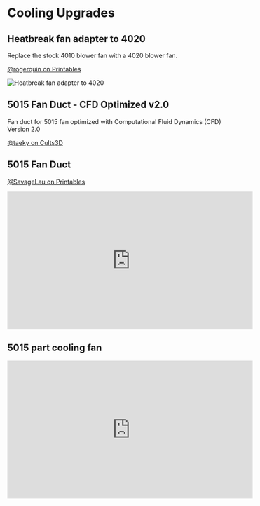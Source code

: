 # Cooling Upgrades

## Heatbreak fan adapter to 4020

Replace the stock 4010 blower fan with a 4020 blower fan.

[@rogerquin on Printables](https://www.printables.com/model/447126-back-mounted-cooling-fan-duct-for-sovol-sv06-3d-pr)

![Heatbreak fan adapter to 4020](/images/upgrades/fan_adapter_4020.webp)

## 5015 Fan Duct - CFD Optimized v2.0

Fan duct for 5015 fan optimized with Computational Fluid Dynamics (CFD) Version 2.0

[@taeky on Cults3D](https://cults3d.com/en/3d-model/tool/sovol-sv06-fan-duct-5015-cfd-optimized-version-2-0)

## 5015 Fan Duct

[@SavageLau on Printables](https://www.printables.com/model/416412-sv06-5015-fan-duct)

<iframe width="560" height="315" src="https://www.youtube-nocookie.com/embed/2nAV7mS2qhA" title="YouTube video player" frameborder="0" allow="accelerometer; autoplay; clipboard-write; encrypted-media; gyroscope; picture-in-picture; web-share" allowfullscreen></iframe>

## 5015 part cooling fan

<iframe width="560" height="315" src="https://www.youtube-nocookie.com/embed/hw39j5DV56M" title="Added a 5015 Blower Fan to my Sovol SV06" frameborder="0" allow="accelerometer; autoplay; clipboard-write; encrypted-media; gyroscope; picture-in-picture; web-share" allowfullscreen></iframe>

